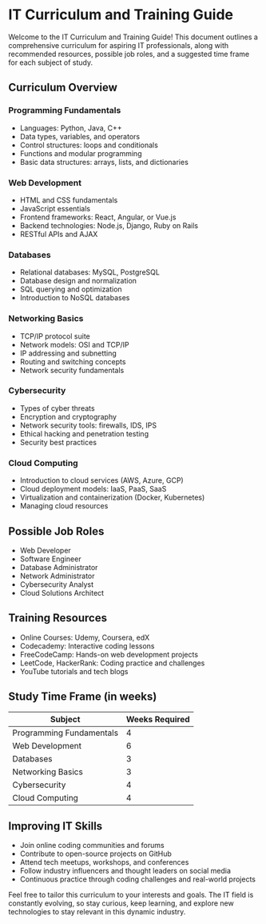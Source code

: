# IT Curriculum and Training Guide

Welcome to the IT Curriculum and Training Guide! This document outlines a comprehensive curriculum for aspiring IT professionals, along with recommended resources, possible job roles, and a suggested time frame for each subject of study.

## Curriculum Overview

### Programming Fundamentals
- Languages: Python, Java, C++
- Data types, variables, and operators
- Control structures: loops and conditionals
- Functions and modular programming
- Basic data structures: arrays, lists, and dictionaries

### Web Development
- HTML and CSS fundamentals
- JavaScript essentials
- Frontend frameworks: React, Angular, or Vue.js
- Backend technologies: Node.js, Django, Ruby on Rails
- RESTful APIs and AJAX

### Databases
- Relational databases: MySQL, PostgreSQL
- Database design and normalization
- SQL querying and optimization
- Introduction to NoSQL databases

### Networking Basics
- TCP/IP protocol suite
- Network models: OSI and TCP/IP
- IP addressing and subnetting
- Routing and switching concepts
- Network security fundamentals

### Cybersecurity
- Types of cyber threats
- Encryption and cryptography
- Network security tools: firewalls, IDS, IPS
- Ethical hacking and penetration testing
- Security best practices

### Cloud Computing
- Introduction to cloud services (AWS, Azure, GCP)
- Cloud deployment models: IaaS, PaaS, SaaS
- Virtualization and containerization (Docker, Kubernetes)
- Managing cloud resources

## Possible Job Roles
- Web Developer
- Software Engineer
- Database Administrator
- Network Administrator
- Cybersecurity Analyst
- Cloud Solutions Architect

## Training Resources
- Online Courses: Udemy, Coursera, edX
- Codecademy: Interactive coding lessons
- FreeCodeCamp: Hands-on web development projects
- LeetCode, HackerRank: Coding practice and challenges
- YouTube tutorials and tech blogs

## Study Time Frame (in weeks)

| Subject            | Weeks Required |
|---------------------|----------------|
| Programming Fundamentals | 4 |
| Web Development         | 6 |
| Databases               | 3 |
| Networking Basics      | 3 |
| Cybersecurity           | 4 |
| Cloud Computing         | 4 |

## Improving IT Skills
- Join online coding communities and forums
- Contribute to open-source projects on GitHub
- Attend tech meetups, workshops, and conferences
- Follow industry influencers and thought leaders on social media
- Continuous practice through coding challenges and real-world projects

Feel free to tailor this curriculum to your interests and goals. The IT field is constantly evolving, so stay curious, keep learning, and explore new technologies to stay relevant in this dynamic industry.
